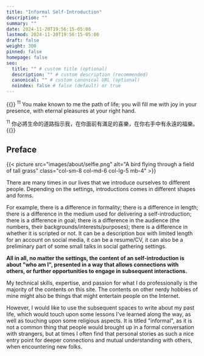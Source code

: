 ```yaml
---
title: "Informal Self-Introduction"
description: ""
summary: ""
date: 2024-11-20T19:56:15-05:00
lastmod: 2024-11-20T19:56:15-05:00
draft: false
weight: 300
pinned: false
homepage: false
seo:
  title: "" # custom title (optional)
  description: "" # custom description (recommended)
  canonical: "" # custom canonical URL (optional)
  noindex: false # false (default) or true
---
```


{{<callout context="caution" title="Psalms 16:11; NIV + CUVMPT" icon="outline/bible" >}}
<sup>11</sup> You make known to me the path of life; you will fill me with joy in your presence, with eternal pleasures at your right hand.

<sup>11</sup> 你必將生命的道路指示我，在你面前有滿足的喜樂，在你右手中有永遠的福樂。
{{</callout >}}

## Preface

{{< picture src="images/about/selfie.png" alt="A bird flying through a field of tall grass" class="col-sm-8 col-md-6 col-lg-5 mb-4" >}}

There are many times in our lives that we introduce ourselves to different people. Depending on the settings, introductions comes in different shapes and forms.

For example, there is a difference in formality; there is a difference in length; there is a difference in the medium used for delivering a self-introduction; there is a difference in goal; there is a difference in the audience (the numbers, their backgrounds/interests/purposes); there is a difference in whether it is scripted or not. It can be a description box with limited length for an account on social media, it can be a resume/CV, it can also be a preliminary part of some small talks in social gathering settings.

**All in all, no matter the settings, the content of an self-introduction is about "who am I", presented in a way that allows connections with others, or further opportunities to engage in subsequent interactions.**

My technical skills, expertise, and passion for what I do professionally is the majority of the contents on this site. The contents on other nerdy hobbies of mine might also be things that might entertain people on the Internet.

However, I would like to use the subsequent spaces to write about my past life, which would touch upon some lessons I've learned along the way, as well as touching upon some religious aspects. It is titled "informal", as it is not a common thing that people would brought up in a formal conversation with strangers, but at times I often find that personal stories as such a nice entry point for deeper connections and mutual understanding with others, when encountering new folks.
